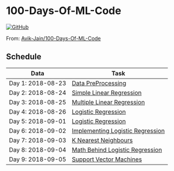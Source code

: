 # 100-Days-Of-ML-Code 

[![GitHub](https://img.shields.io/github/license/mashape/apistatus.svg?style=for-the-badge)](https://github.com/cloudyyyyy/100-Days-Of-ML-Code/blob/master/LICENSE)        

From: [Avik-Jain/100-Days-Of-ML-Code](https://github.com/Avik-Jain/100-Days-Of-ML-Code)

## Schedule

| Data | Task |
| ------ | ------ |
| Day 1: 2018-08-23 |[Data PreProcessing](https://github.com/Avik-Jain/100-Days-Of-ML-Code/blob/master/Code/Day%201_Data%20PreProcessing.md)|
| Day 2: 2018-08-24 |[Simple Linear Regression](https://github.com/Avik-Jain/100-Days-Of-ML-Code/blob/master/Code/Day2_Simple_Linear_Regression.md)|
| Day 3: 2018-08-25 |[Multiple Linear Regression](https://github.com/Avik-Jain/100-Days-Of-ML-Code/blob/master/Code/Day3_Multiple_Linear_Regression.md)|
| Day 4: 2018-08-26 |[Logistic Regression](https://github.com/Avik-Jain/100-Days-Of-ML-Code#logistic-regression--day-4)|
| Day 5: 2018-09-01 |[Logistic Regression](https://github.com/Avik-Jain/100-Days-Of-ML-Code#logistic-regression--day-5)|
| Day 6: 2018-09-02 |[Implementing Logistic Regression](https://github.com/Avik-Jain/100-Days-Of-ML-Code/blob/master/Code/Day%206%20Logistic%20Regression.md)|
| Day 7: 2018-09-03 |[K Nearest Neighbours](https://github.com/Avik-Jain/100-Days-Of-ML-Code#k-nearest-neighbours--day-7)|
| Day 8: 2018-09-04 |[Math Behind Logistic Regression](https://github.com/Avik-Jain/100-Days-Of-ML-Code#math-behind-logistic-regression--day-8)|
| Day 9: 2018-09-05 |[Support Vector Machines](https://github.com/Avik-Jain/100-Days-Of-ML-Code#support-vector-machines--day-9)|
